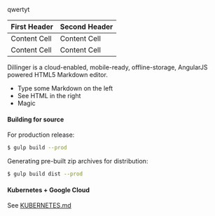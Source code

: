 qwertyt

First Header  | Second Header
------------- | -------------
Content Cell  | Content Cell
Content Cell  | Content Cell

Dillinger is a cloud-enabled, mobile-ready, offline-storage, AngularJS powered HTML5 Markdown editor.

  - Type some Markdown on the left
  - See HTML in the right
  - Magic

#### Building for source
For production release:
```sh
$ gulp build --prod
```
Generating pre-built zip archives for distribution:
```sh
$ gulp build dist --prod
```

#### Kubernetes + Google Cloud

See [KUBERNETES.md](https://github.com/joemccann/dillinger/blob/master/KUBERNETES.md)
